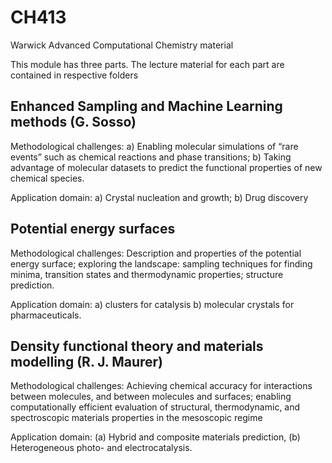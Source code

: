 # CH413
Warwick Advanced Computational Chemistry material

This module has three parts. The lecture material for each part are contained in respective folders

## Enhanced Sampling and Machine Learning methods (G. Sosso)
Methodological challenges: a) Enabling molecular simulations of “rare events” such as chemical reactions and phase transitions; b) Taking advantage of molecular datasets to predict the functional properties of new chemical species.

Application domain: a) Crystal nucleation and growth; b) Drug discovery

## Potential energy surfaces 
Methodological challenges: Description and properties of the potential energy surface; exploring the landscape: sampling techniques for finding minima, transition states and thermodynamic properties; structure prediction.

Application domain: a) clusters for catalysis b) molecular crystals for pharmaceuticals.

## Density functional theory and materials modelling (R. J. Maurer)
Methodological challenges: Achieving chemical accuracy for interactions between molecules, and between molecules and surfaces; enabling computationally efficient evaluation of structural, thermodynamic, and spectroscopic materials properties in the mesoscopic regime

Application domain: (a) Hybrid and composite materials prediction, (b) Heterogeneous photo- and electrocatalysis.


